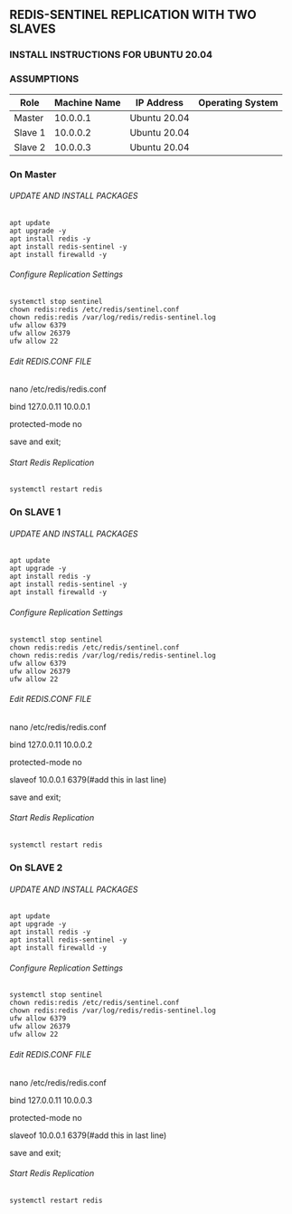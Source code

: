 ## REDIS-SENTINEL REPLICATION WITH TWO SLAVES
### INSTALL INSTRUCTIONS FOR UBUNTU 20.04

### ASSUMPTIONS
|Role|Machine Name|IP Address|Operating System|
|-|-|-|-|
|Master |10.0.0.1|Ubuntu 20.04|
|Slave 1 |10.0.0.2|Ubuntu 20.04|
|Slave 2 |10.0.0.3|Ubuntu 20.04|
### On Master 
###### UPDATE AND INSTALL PACKAGES
```
apt update 
apt upgrade -y
apt install redis -y
apt install redis-sentinel -y 
apt install firewalld -y
```
###### Configure Replication Settings
```
systemctl stop sentinel
chown redis:redis /etc/redis/sentinel.conf
chown redis:redis /var/log/redis/redis-sentinel.log
ufw allow 6379
ufw allow 26379
ufw allow 22
```
###### Edit REDIS.CONF FILE
nano /etc/redis/redis.conf

bind 127.0.0.11 10.0.0.1

protected-mode no

save and exit;
###### Start Redis Replication
```
systemctl restart redis
```

### On SLAVE 1 
###### UPDATE AND INSTALL PACKAGES
```
apt update 
apt upgrade -y
apt install redis -y
apt install redis-sentinel -y 
apt install firewalld -y
```
###### Configure Replication Settings
```
systemctl stop sentinel
chown redis:redis /etc/redis/sentinel.conf
chown redis:redis /var/log/redis/redis-sentinel.log
ufw allow 6379
ufw allow 26379
ufw allow 22
```
###### Edit REDIS.CONF FILE
nano /etc/redis/redis.conf

bind 127.0.0.11 10.0.0.2

protected-mode no

slaveof 10.0.0.1 6379(#add this in last line)

save and exit;
###### Start Redis Replication
```
systemctl restart redis
```

### On SLAVE 2 
###### UPDATE AND INSTALL PACKAGES
```
apt update 
apt upgrade -y
apt install redis -y
apt install redis-sentinel -y 
apt install firewalld -y
```
###### Configure Replication Settings
```
systemctl stop sentinel
chown redis:redis /etc/redis/sentinel.conf
chown redis:redis /var/log/redis/redis-sentinel.log
ufw allow 6379
ufw allow 26379
ufw allow 22
```
###### Edit REDIS.CONF FILE
nano /etc/redis/redis.conf

bind 127.0.0.11 10.0.0.3

protected-mode no

slaveof 10.0.0.1 6379(#add this in last line)

save and exit;
###### Start Redis Replication
```
systemctl restart redis
```